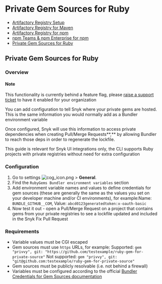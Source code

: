 # Private Gem Sources for Ruby

* [ Artifactory Registry Setup](/hc/en-us/articles/360013805638-Artifactory-Registry-Setup)
* [ Artifactory Registry for Maven](/hc/en-us/articles/360005507418-Artifactory-Registry-for-Maven)
* [ Artifactory Registry for npm](/hc/en-us/articles/360007537418-Artifactory-Registry-for-npm)
* [ npm Teams & npm Enterprise for npm](/hc/en-us/articles/360009411777-npm-Teams-npm-Enterprise-for-npm)
* [ Private Gem Sources for Ruby](/hc/en-us/articles/360013742557-Private-Gem-Sources-for-Ruby)

##  Private Gem Sources for Ruby

### Overview

#### Note

This functionality is currently behind a feature flag, please [raise a support ticket](https://support.snyk.io/hc/en-us/requests/new) to have it enabled for your organization

You can add configuration to tell Snyk where your private gems are hosted. This is the same information you would normally add as a Bundler environment variable

Once configured, Snyk will use this information to access private dependencies when creating Pull/Merge Requests**,** by allowing Bundler to reach those deps in order to regenerate the lockfile.

This guide is relevant for Snyk UI integrations only, the CLI supports Ruby projects with private registries without need for extra configuration

### Configuration

1. Go to settings ![cog\_icon.png](https://support.snyk.io/hc/article_attachments/4402908592145/cog_icon.png) &gt; **General**.
2. Find the `RubyGems Bundler environment variables` section   
3. Add environment variable names and values to define credentials for gem sources \(these are generally the same as the values you set on your developer machine and/or CI environments\), for example:Name: `BUNDLE_GITHUB__COM`, Value: `abcd0123generatedtoken:x-oauth-basic`
4. Now test it out - open a Pull/Merge Request on a project that contains gems from your private registries to see a lockfile updated and included in the Snyk Fix Pull Request

### Requirements

* Variable values must be CGI escaped
* Gem sources must use `https` URLs, for example: Supported: `gem "privvy", git: "https://github.com/testexample/ruby-gem-for-private-source"` Not supported: `gem "privvy", git: "git@github.com:testexample/ruby-gem-for-private-source"`
* Gem sources must be publicly resolvable \(i.e. not behind a firewall\)
* Variables must be configured according to the official [Bundler Credentials for Gem Sources documentation](https://bundler.io/v1.16/bundle_config.html#CREDENTIALS-FOR-GEM-SOURCES)

